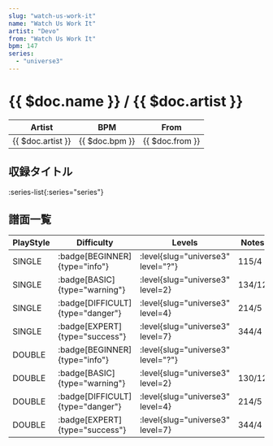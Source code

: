 ```yaml
---
slug: "watch-us-work-it"
name: "Watch Us Work It"
artist: "Devo"
from: "Watch Us Work It"
bpm: 147
series:
  - "universe3"
---
```


# {{ $doc.name }} / {{ $doc.artist }}

|Artist|BPM|From|
|------|---|----|
|{{ $doc.artist }}|{{ $doc.bpm }}|{{ $doc.from }}|

## 収録タイトル

:series-list{:series="series"}

## 譜面一覧

|PlayStyle|Difficulty|Levels|Notes|Movie|
|---------|----------|------|-----|-----|
|SINGLE| :badge[BEGINNER]{type="info"}|<div class="field is-grouped is-grouped-multiline"> :level{slug="universe3" level="?"}</div>|115/4||
|SINGLE| :badge[BASIC]{type="warning"}|<div class="field is-grouped is-grouped-multiline"> :level{slug="universe3" level=2}</div>|134/12||
|SINGLE| :badge[DIFFICULT]{type="danger"}|<div class="field is-grouped is-grouped-multiline"> :level{slug="universe3" level=4}</div>|214/5||
|SINGLE| :badge[EXPERT]{type="success"}|<div class="field is-grouped is-grouped-multiline"> :level{slug="universe3" level=7}</div>|344/4||
|DOUBLE| :badge[BEGINNER]{type="info"}|<div class="field is-grouped is-grouped-multiline"> :level{slug="universe3" level="?"}</div>|||
|DOUBLE| :badge[BASIC]{type="warning"}|<div class="field is-grouped is-grouped-multiline"> :level{slug="universe3" level=2}</div>|130/12||
|DOUBLE| :badge[DIFFICULT]{type="danger"}|<div class="field is-grouped is-grouped-multiline"> :level{slug="universe3" level=4}</div>|214/5||
|DOUBLE| :badge[EXPERT]{type="success"}|<div class="field is-grouped is-grouped-multiline"> :level{slug="universe3" level=7}</div>|344/4||
